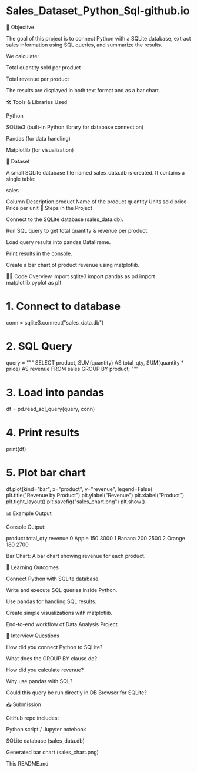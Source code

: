 # Sales_Dataset_Python_Sql-github.io


🚀 Objective

The goal of this project is to connect Python with a SQLite database, extract sales information using SQL queries, and summarize the results.

We calculate:

Total quantity sold per product

Total revenue per product

The results are displayed in both text format and as a bar chart.

🛠 Tools & Libraries Used

Python

SQLite3 (built-in Python library for database connection)

Pandas (for data handling)

Matplotlib (for visualization)

📂 Dataset

A small SQLite database file named sales_data.db is created.
It contains a single table:

sales

Column	Description
product	Name of the product
quantity	Units sold
price	Price per unit
📌 Steps in the Project

Connect to the SQLite database (sales_data.db).

Run SQL query to get total quantity & revenue per product.

Load query results into pandas DataFrame.

Print results in the console.

Create a bar chart of product revenue using matplotlib.

🧑‍💻 Code Overview
import sqlite3
import pandas as pd
import matplotlib.pyplot as plt

# 1. Connect to database
conn = sqlite3.connect("sales_data.db")

# 2. SQL Query
query = """
SELECT product, 
       SUM(quantity) AS total_qty, 
       SUM(quantity * price) AS revenue
FROM sales
GROUP BY product;
"""

# 3. Load into pandas
df = pd.read_sql_query(query, conn)

# 4. Print results
print(df)

# 5. Plot bar chart
df.plot(kind="bar", x="product", y="revenue", legend=False)
plt.title("Revenue by Product")
plt.ylabel("Revenue")
plt.xlabel("Product")
plt.tight_layout()
plt.savefig("sales_chart.png")
plt.show()

📊 Example Output

Console Output:

  product  total_qty  revenue
0   Apple        150    3000
1  Banana        200    2500
2  Orange        180    2700


Bar Chart:
A bar chart showing revenue for each product.

🎯 Learning Outcomes

Connect Python with SQLite database.

Write and execute SQL queries inside Python.

Use pandas for handling SQL results.

Create simple visualizations with matplotlib.

End-to-end workflow of Data Analysis Project.

📌 Interview Questions

How did you connect Python to SQLite?

What does the GROUP BY clause do?

How did you calculate revenue?

Why use pandas with SQL?

Could this query be run directly in DB Browser for SQLite?

📤 Submission

GitHub repo includes:

Python script / Jupyter notebook

SQLite database (sales_data.db)

Generated bar chart (sales_chart.png)

This README.md
